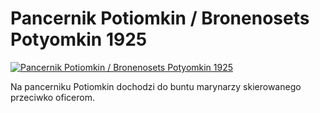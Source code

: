 Pancernik Potiomkin / Bronenosets Potyomkin 1925 
=============
[![Pancernik Potiomkin / Bronenosets Potyomkin 1925 ](http://vidos.pl/images/player.gif)](http://vidos.pl/pancernik-potiomkin-bronenosets-potyomkin-1925)

 Na pancerniku Potiomkin dochodzi do buntu marynarzy skierowanego przeciwko oficerom.
